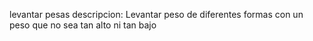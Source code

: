 levantar pesas
descripcion:
Levantar peso de diferentes formas con un peso que no sea tan alto ni tan bajo
